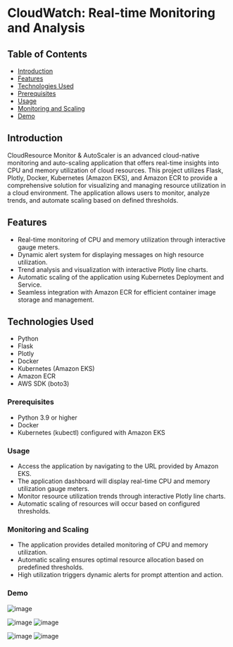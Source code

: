 # CloudWatch: Real-time Monitoring and Analysis

## Table of Contents

- [Introduction](#introduction)
- [Features](#features)
- [Technologies Used](#technologies-used)
- [Prerequisites](#prerequisites)
- [Usage](#usage)
- [Monitoring and Scaling](#monitoring-and-scaling)
- [Demo](#demo)

## Introduction

CloudResource Monitor & AutoScaler is an advanced cloud-native monitoring and auto-scaling application that offers real-time insights into CPU and memory utilization of cloud resources. This project utilizes Flask, Plotly, Docker, Kubernetes (Amazon EKS), and Amazon ECR to provide a comprehensive solution for visualizing and managing resource utilization in a cloud environment. The application allows users to monitor, analyze trends, and automate scaling based on defined thresholds.

## Features

- Real-time monitoring of CPU and memory utilization through interactive gauge meters.
- Dynamic alert system for displaying messages on high resource utilization.
- Trend analysis and visualization with interactive Plotly line charts.
- Automatic scaling of the application using Kubernetes Deployment and Service.
- Seamless integration with Amazon ECR for efficient container image storage and management.

## Technologies Used

- Python
- Flask
- Plotly
- Docker
- Kubernetes (Amazon EKS)
- Amazon ECR
- AWS SDK (boto3)

### Prerequisites

- Python 3.9 or higher
- Docker
- Kubernetes (kubectl) configured with Amazon EKS

### Usage
- Access the application by navigating to the URL provided by Amazon EKS.
- The application dashboard will display real-time CPU and memory utilization gauge meters.
- Monitor resource utilization trends through interactive Plotly line charts.
- Automatic scaling of resources will occur based on configured thresholds.

### Monitoring and Scaling

- The application provides detailed monitoring of CPU and memory utilization.
- Automatic scaling ensures optimal resource allocation based on predefined thresholds.
- High utilization triggers dynamic alerts for prompt attention and action.

### Demo

![image](https://github.com/rakshit-18/CloudWatch/assets/109340645/a4f8450d-4f38-4bf8-b370-9eeaafe782f3)

![image](https://github.com/rakshit-18/CloudWatch/assets/109340645/19eaae5e-a62d-43a5-b66a-78fd724f1f51)
![image](https://github.com/rakshit-18/CloudWatch/assets/109340645/ba8afa78-2342-4c9d-be60-4e2a1b35c1de)

![image](https://github.com/rakshit-18/CloudWatch/assets/109340645/bb3ae0c9-269e-4f35-bcd9-25c5cbfa5d7a)
![image](https://github.com/rakshit-18/CloudWatch/assets/109340645/eb28957d-acda-4261-9aca-4154cf1fb585)

